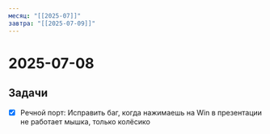 ```yaml
---
месяц: "[[2025-07]]"
завтра: "[[2025-07-09]]"
---
```


# 2025-07-08

## Задачи

 - [x] Речной порт: Исправить баг, когда нажимаешь на Win в презентации не работает мышка, только колёсико
